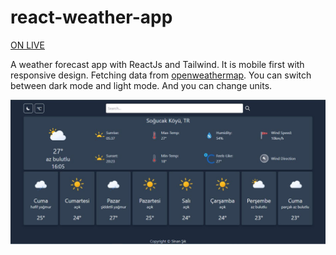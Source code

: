 # react-weather-app

[ON LIVE](https://how-is-the-weather-there.netlify.app//)


A weather forecast app with ReactJs and Tailwind. It is mobile first with responsive design. Fetching data from [openweathermap](https://openweathermap.org/).
You can switch between dark mode and light mode. And you can change units.

[![Weather App React](https://raw.githubusercontent.com/sinansk/personal-portfolio/main/src/images/weather-app.JPG)](https://how-is-the-weather-there.netlify.app//)

